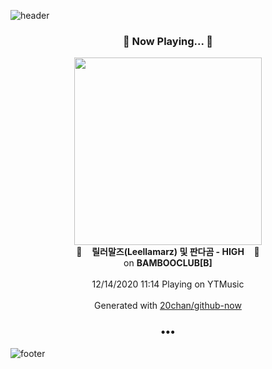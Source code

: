 ![header](https://capsule-render.vercel.app/api?type=wave&height=170&section=header&text=Hi.%20I'm%20SHIFT&fontColor=090707&fontAlignX=45&fontAlignY=65&fontSize=100)

<h3 align="center">🎵 Now Playing... 🎵</h3>
<p align="center">
  <a href="https://music.youtube.com/channel/UCoV8L_tyJqZoRh51f-2ylhQ">
    <img width="300" src="https://lh3.googleusercontent.com/oli_E9r5fyW7sCmVi7HV8jRKs9-fpyO5uAL1UF5QFsadhpBPWjgYH3lNXRBQ7T9UcsVg5FtomQz-0sX6">
  </a>
  <br>
  🎵&nbsp&nbsp&nbsp <b>릴러말즈(Leellamarz) 및 판다곰 - HIGH</b> &nbsp&nbsp&nbsp🎵
  <br>
  on <b>BAMBOOCLUB[B]</b>
  
  <br />
  <br />
  12/14/2020 11:14 Playing on YTMusic
  <br />
  <br />
  Generated with <a href="https://github.com/20chan/github-now">20chan/github-now</a>
</p>

<h3 align="center">•••</h3>

![footer](https://capsule-render.vercel.app/api?type=wave&height=150&section=footer)
